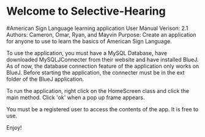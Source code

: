 # Welcome to Selective-Hearing
#American Sign Language learning application User Manual
Verison: 2.1
Authors: Cameron, Omar, Ryan, and Mayvin
Purpose: Create an application for anyone to use to learn the basics of American Sign Language.

To use the application, you must have a MySQL Database, have downloaded MySQLJConnecter from their website and have installed BlueJ. As of now, the database connection feature of the application only works on BlueJ. Before starting the application, the connecter must be in the ext folder of the BlueJ application.

To run the application, right click on the HomeScreen class and click the main method. Click 'ok' when a pop up frame appears.

You must be a registered user to access the contents of the app. It is free to use.

Enjoy!

